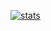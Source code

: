 [![stats](https://github-readme-stats.vercel.app/api?username=masterZSH&show_icons=true&theme=grovbox)](https://github.com/anuraghazra/github-readme-stats)
